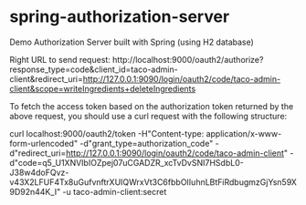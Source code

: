 # spring-authorization-server
Demo Authorization Server built with Spring (using H2 database)

Right URL to send request: 
http://localhost:9000/oauth2/authorize?response_type=code&client_id=taco-admin-client&redirect_uri=http://127.0.0.1:9090/login/oauth2/code/taco-admin-client&scope=writeIngredients+deleteIngredients

To fetch the access token based on the authorization token returned by the above request, you should use a curl request with the following structure: 

curl localhost:9000/oauth2/token -H"Content-type: application/x-www-form-urlencoded" -d"grant_type=authorization_code" -d"redirect_uri=http://127.0.0.1:9090/login/oauth2/code/taco-admin-client" -d"code=q5_U1XNVIbIOZpej07uCGADZR_xcTvDvSNI7HSdbL0-J38w4doFQvz-v43X2LFUF4Tx8uGufvnftrXUIQWrxVt3C6fbbOIIuhnLBtFiRdbugmzGjYsn59X9D92n44K_I" -u taco-admin-client:secret
